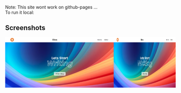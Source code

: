 Note: This site wont work on github-pages ... <br>
To run it local:
<br>



<h2> Screenshots </h2>
<div style="display:flex;">
<img src="images_ss/Screenshot%202024-07-05%20144534.jpg" alt="Screenshot Description" width="350">
<img src="images_ss/Screenshot%202024-07-05%20144534.jpg" alt="Screenshot Description" width="200">

</div>
